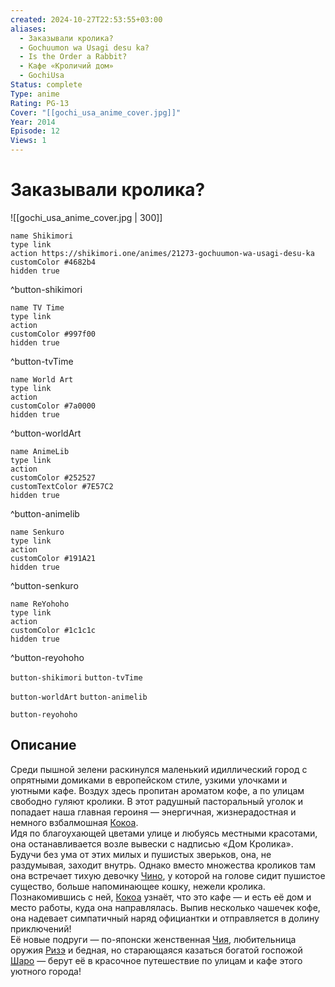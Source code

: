 ```yaml
---
created: 2024-10-27T22:53:55+03:00
aliases:
  - Заказывали кролика?
  - Gochuumon wa Usagi desu ka?
  - Is the Order a Rabbit?
  - Кафе «Кроличий дом»
  - GochiUsa
Status: complete
Type: anime
Rating: PG-13
Cover: "[[gochi_usa_anime_cover.jpg]]"
Year: 2014
Episode: 12
Views: 1
---
```


# Заказывали кролика?

![[gochi_usa_anime_cover.jpg | 300]]

```button
name Shikimori
type link
action https://shikimori.one/animes/21273-gochuumon-wa-usagi-desu-ka
customColor #4682b4
hidden true
```
^button-shikimori

```button
name TV Time
type link
action 
customColor #997f00
hidden true
```
^button-tvTime

```button
name World Art
type link
action 
customColor #7a0000
hidden true
```
^button-worldArt

```button
name AnimeLib
type link
action 
customColor #252527
customTextColor #7E57C2
hidden true
```
^button-animelib

```button
name Senkuro
type link
action 
customColor #191A21
hidden true
```
^button-senkuro

```button
name ReYohoho
type link
action 
customColor #1c1c1c
hidden true
```
^button-reyohoho



`button-shikimori` `button-tvTime`

`button-worldArt` `button-animelib`

`button-reyohoho`

## Описание

Среди пышной зелени раскинулся маленький идиллический город с опрятными домиками в европейском стиле, узкими улочками и уютными кафе. Воздух здесь пропитан ароматом кофе, а по улицам свободно гуляют кролики. В этот радушный пасторальный уголок и попадает наша главная героиня — энергичная, жизнерадостная и немного взбалмошная [Кокоа](https://shikimori.one/characters/84491-kokoa-hoto).   
Идя по благоухающей цветами улице и любуясь местными красотами, она останавливается возле вывески с надписью «Дом Кролика». Будучи без ума от этих милых и пушистых зверьков, она, не раздумывая, заходит внутрь. Однако вместо множества кроликов там она встречает тихую девочку [Чино](https://shikimori.one/characters/94941-chino-kafuu), у которой на голове сидит пушистое существо, больше напоминающее кошку, нежели кролика.  
Познакомившись с ней, [Кокоа](https://shikimori.one/characters/84491-kokoa-hoto) узнаёт, что это кафе — и есть её дом и место работы, куда она направлялась. Выпив несколько чашечек кофе, она надевает симпатичный наряд официантки и отправляется в долину приключений!  
Её новые подруги — по-японски женственная [Чия](https://shikimori.one/characters/94945-chiya-ujimatsu), любительница оружия [Ризэ](https://shikimori.one/characters/94943-rize-tedeza) и бедная, но старающаяся казаться богатой госпожой [Шаро](https://shikimori.one/characters/94947-sharo-kirima) — берут её в красочное путешествие по улицам и кафе этого уютного города!
